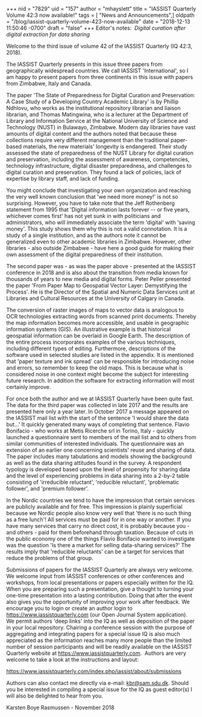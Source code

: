 +++
nid = "7829"
uid = "157"
author = "mhayslett"
title = "IASSIST Quarterly Volume 42:3 now available!"
tags = [ "News and Announcements",]
oldpath = "/blog/iassist-quarterly-volume-423-now-available"
date = "2018-12-13 11:50:46 -0700"
draft = "false"
+++
Editor's notes:  *Digital curation after digital extraction for data
sharing*

Welcome to the third issue of volume 42 of the IASSIST Quarterly (IQ
42:3, 2018).

The IASSIST Quarterly presents in this issue three papers from
geographically widespread countries. We call IASSIST 'International', so
I am happy to present papers from three continents in this issue with
papers from Zimbabwe, Italy and Canada.

The paper 'The State of Preparedness for Digital Curation and
Preservation: A Case Study of a Developing Country Academic Library' is
by Phillip Ndhlovu, who works as the institutional repository librarian
and liaison librarian, and Thomas Matingwina, who is a lecturer at the
Department of Library and Information Service at the National University
of Science and Technology (NUST) in Bulawayo, Zimbabwe. Modern day
libraries have vast amounts of digital content and the authors noted
that because these collections require very different management than
the traditional paper-based materials, the new materials' longevity is
endangered. Their study assessed the state of preparedness of the NUST
Library for digital curation and preservation, including the assessment
of awareness, competencies, technology infrastructure, digital disaster
preparedness, and challenges to digital curation and preservation. They
found a lack of policies, lack of expertise by library staff, and lack
of funding.

You might conclude that investigating your own organization and reaching
the very well known conclusion that 'we need more money!' is not so
surprising. However, you have to take note that the Jeff Rothenberg
statement from 1995 that 'Digital information lasts forever -- or five
years, whichever comes first' has not yet sunk in with politicians and
administrators, who will immediately associate the term 'digital' with
'saving money'. This study shows them why this is not a valid
connotation. It is a study of a single institution, and as the authors
note it cannot be generalized even to other academic libraries in
Zimbabwe. However, other libraries - also outside Zimbabwe - have here a
good guide for making their own assessment of the digital preparedness
of their institution. 

The second paper was - as was the paper above - presented at the IASSIST
conference in 2018 and is also about the transition from media known for
thousands of years to new media and digital forms. Peter Peller
presented the paper 'From Paper Map to Geospatial Vector Layer:
Demystifying the Process'. He is the Director of the Spatial and
Numeric Data Services unit at Libraries and Cultural Resources at the
University of Calgary in Canada. 

The conversion of raster images of maps to vector data is analogous to
OCR technologies extracting words from scanned print documents. Thereby
the map information becomes more accessible, and usable in geographic
information systems (GIS). An illustrative example is that historical
geospatial information can be overlaid in Google Earth. The description
of the entire process incorporates examples of the various techniques,
including different types of editing. Furthermore, descriptions of the
software used in selected studies are listed in the appendix. It is
mentioned that 'paper texture and ink spread' can be responsible for
introducing noise and errors, so remember to keep the old maps. This is
because what is considered noise in one context might become the subject
for interesting future research. In addition the software for extracting
information will most certainly improve.

For once both the author and we at IASSIST Quarterly have been quite
fast. The data for the third paper was collected in late 2017 and the
results are presented here only a year later. In October 2017 a message
appeared on the IASSIST mail list with the start of the sentence 'I
would share the data but...' It quickly generated many ways of
completing that sentence. Flavio Bonifacio - who works at Metis Ricerche
srl in Torino, Italy - quickly launched a questionnaire sent to members
of the mail list and to others from similar communities of interested
individuals. The questionnaire was an extension of an earlier one
concerning scientists' reuse and sharing of data. The paper includes
many tabulations and models showing the background as well as the data
sharing attitudes found in the survey. A respondent typology is
developed based upon the level of propensity for sharing data and the
level of experiencing problems in data sharing into a 2-by-2 table
consisting of 'irreducible reluctant', 'reducible reluctant',
'problematic follower', and 'premium follower'.    

In the Nordic countries we tend to have the impression that certain
services are publicly available and for free. This impression is plainly
superficial because we Nordic people also know very well that 'there is
no such thing as a free lunch'! All services must be paid for in one
way or another. If you have many services that carry no direct cost, it
is probably because you - and others - paid for them beforehand through
taxation. Because of cuts in the public economy one of the things Flavio
Bonifacio wanted to investigate was the question 'Is there a market for
selling data-sharing services?' The results imply that 'reducible
reluctants' can be a target for services that reduce the problems of
that group.

Submissions of papers for the IASSIST Quarterly are always very welcome.
We welcome input from IASSIST conferences or other conferences and
workshops, from local presentations or papers especially written for the
IQ. When you are preparing such a presentation, give a thought to
turning your one-time presentation into a lasting contribution. Doing
that after the event also gives you the opportunity of improving your
work after feedback. We encourage you to login or create an author login
to <https://www.iassistquarterly.com> (our Open Journal System
application). We permit authors 'deep links' into the IQ as well as
deposition of the paper in your local repository. Chairing a conference
session with the purpose of aggregating and integrating papers for a
special issue IQ is also much appreciated as the information reaches
many more people than the limited number of session participants and
will be readily available on the IASSIST Quarterly website at
<https://www.iassistquarterly.com>.  Authors are very welcome to take a
look at the instructions and layout:

<https://www.iassistquarterly.com/index.php/iassist/about/submissions>

Authors can also contact me directly via e-mail: <kbr@sam.sdu.dk>.
Should you be interested in compiling a special issue for the IQ as
guest editor(s) I will also be delighted to hear from you.

Karsten Boye Rasmussen - November 2018
